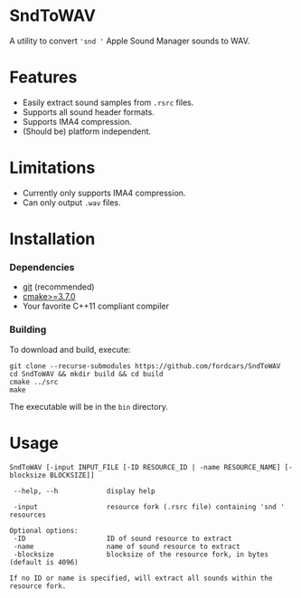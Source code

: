 # SndToWAV
A utility to convert `'snd '` Apple Sound Manager sounds to WAV.

# Features
* Easily extract sound samples from `.rsrc` files.
* Supports all sound header formats.
* Supports IMA4 compression.
* (Should be) platform independent.

# Limitations
* Currently only supports IMA4 compression.
* Can only output `.wav` files.

# Installation
### Dependencies
* [git](https://git-scm.com/downloads) (recommended)
* [cmake>=3.7.0](https://cmake.org/download/)
* Your favorite C++11 compliant compiler

### Building
To download and build, execute:

    git clone --recurse-submodules https://github.com/fordcars/SndToWAV
    cd SndToWAV && mkdir build && cd build
    cmake ../src
    make

The executable will be in the `bin` directory.

# Usage

    SndToWAV [-input INPUT_FILE [-ID RESOURCE_ID | -name RESOURCE_NAME] [-blocksize BLOCKSIZE]]

     --help, --h            display help

     -input                 resource fork (.rsrc file) containing 'snd ' resources

    Optional options:
     -ID                    ID of sound resource to extract
     -name                  name of sound resource to extract
     -blocksize             blocksize of the resource fork, in bytes (default is 4096)

    If no ID or name is specified, will extract all sounds within the resource fork.

